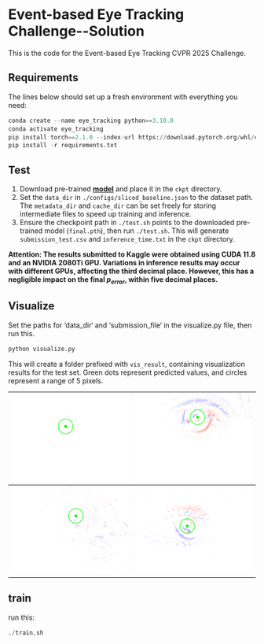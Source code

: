# Event-based Eye Tracking Challenge--Solution
This is the code for the Event-based Eye Tracking CVPR 2025 Challenge. 

## Requirements
The lines below should set up a fresh environment with everything you need:
```python
conda create --name eye_tracking python==3.10.0
conda activate eye_tracking
pip install torch==2.1.0 --index-url https://download.pytorch.org/whl/cu118
pip install -r requirements.txt
```

## Test
1. Download pre-trained [**model**](https://drive.google.com/drive/folders/16jHbCktdq34-BuuZgfpcV_ZOzQSFBlvm?usp=sharing) and place it in the `ckpt` directory.
2. Set the `data_dir` in `./configs/sliced_baseline.json` to the dataset path. The `metadata_dir` and `cache_dir` can be set freely for storing intermediate files to speed up training and inference.  
3. Ensure the checkpoint path in `./test.sh` points to the downloaded pre-trained model (`final.pth`), then run `./test.sh`. This will generate `submission_test.csv` and `inference_time.txt` in the `ckpt` directory.

**Attention: 
The results submitted to Kaggle were obtained using CUDA 11.8 and an NVIDIA 2080Ti GPU. Variations in inference results may occur with different GPUs, affecting the third decimal place. However, this has a negligible impact on the final $p_{error}$, within five decimal places.**

## Visualize
Set the paths for ‘data_dir‘ and ‘submission_file‘ in the visualize.py file, then run this.
```python
python visualize.py
```
This will create a folder prefixed with `vis_result`, containing visualization results for the test set. Green dots represent predicted values, and circles represent a range of 5 pixels.

| ![Image 1](vis_result/1_1.gif) | ![Image 2](vis_result/3_1.gif)  |
| ------------------------------ | ------------------------------  |
| ![Image 3](vis_result/7_5.gif) | ![Image 4](vis_result/10_2.gif) |

## train
run this:
```python
./train.sh
```
